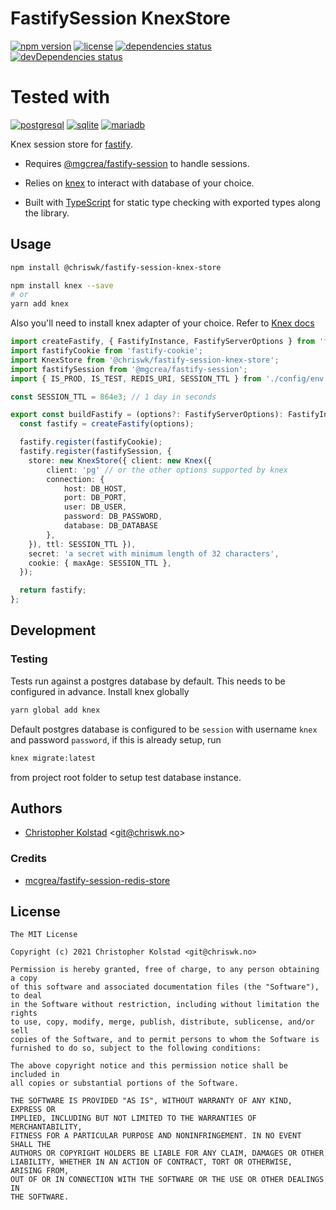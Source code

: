 # FastifySession KnexStore

[![npm version](https://img.shields.io/npm/v/fastify-session-knex-store)](https://github.com/chriswk/fastify-session-redis-store/releases)
[![license](https://img.shields.io/npm/l/fastify-session-knex-store)](https://tldrlegal.com/license/mit-license)
[![dependencies status](https://img.shields.io/david/chriswk/fastify-session-knex-store)](https://david-dm.org/chriswk/fastify-session-knex-store)
[![devDependencies status](https://img.shields.io/david/dev/chriswk/fastify-session-knex-store)](https://david-dm.org/chriswk/fastify-session-knex-store?type=dev)

# Tested with
[![postgresql](https://img.shields.io/github/workflow/status/chriswk/fastify-session-knex-store/postgres)](https://github.com/chriswk/fastify-session-knex-store/actions)
[![sqlite](https://img.shields.io/github/workflow/status/chriswk/fastify-session-knex-store/sqlite)](https://github.com/chriswk/fastify-session-knex-store/actions)
[![mariadb](https://img.shields.io/github/workflow/status/chriswk/fastify-session-knex-store/mariadb)](https://github.com/chriswk/fastify-session-knex-store/actions)


Knex session store for [fastify](https://github.com/fastify/fastify).

- Requires [@mgcrea/fastify-session](https://github.com/mgcrea/fastify-session) to handle sessions.

- Relies on [knex](https://knexjs.org) to interact with database of your choice.

- Built with [TypeScript](https://www.typescriptlang.org/) for static type checking with exported types along the
  library.

## Usage

```bash
npm install @chriswk/fastify-session-knex-store
```

```bash
npm install knex --save
# or
yarn add knex
```

Also you'll need to install knex adapter of your choice. Refer to [Knex docs](http://knexjs.org/#Installation-node)

```ts
import createFastify, { FastifyInstance, FastifyServerOptions } from 'fastify';
import fastifyCookie from 'fastify-cookie';
import KnexStore from '@chriswk/fastify-session-knex-store';
import fastifySession from '@mgcrea/fastify-session';
import { IS_PROD, IS_TEST, REDIS_URI, SESSION_TTL } from './config/env';

const SESSION_TTL = 864e3; // 1 day in seconds

export const buildFastify = (options?: FastifyServerOptions): FastifyInstance => {
  const fastify = createFastify(options);

  fastify.register(fastifyCookie);
  fastify.register(fastifySession, {
    store: new KnexStore({ client: new Knex({
        client: 'pg' // or the other options supported by knex
        connection: {
            host: DB_HOST,
            port: DB_PORT,
            user: DB_USER,
            password: DB_PASSWORD,
            database: DB_DATABASE
        },
    }), ttl: SESSION_TTL }),
    secret: 'a secret with minimum length of 32 characters',
    cookie: { maxAge: SESSION_TTL },
  });

  return fastify;
};
```

## Development

### Testing

Tests run against a postgres database by default. This needs to be configured in advance. Install knex globally
```bash
yarn global add knex
```

Default postgres database is configured to be `session` with username `knex` and password `password`, if this is already setup, run
```bash
knex migrate:latest
```

from project root folder to setup test database instance.


## Authors

- [Christopher Kolstad](https://github.com/chriswk) <<git@chriswk.no>>

### Credits

- [mcgrea/fastify-session-redis-store](https://github.com/mgcrea/fastify-session-redis-store)

## License

```
The MIT License

Copyright (c) 2021 Christopher Kolstad <git@chriswk.no>

Permission is hereby granted, free of charge, to any person obtaining a copy
of this software and associated documentation files (the "Software"), to deal
in the Software without restriction, including without limitation the rights
to use, copy, modify, merge, publish, distribute, sublicense, and/or sell
copies of the Software, and to permit persons to whom the Software is
furnished to do so, subject to the following conditions:

The above copyright notice and this permission notice shall be included in
all copies or substantial portions of the Software.

THE SOFTWARE IS PROVIDED "AS IS", WITHOUT WARRANTY OF ANY KIND, EXPRESS OR
IMPLIED, INCLUDING BUT NOT LIMITED TO THE WARRANTIES OF MERCHANTABILITY,
FITNESS FOR A PARTICULAR PURPOSE AND NONINFRINGEMENT. IN NO EVENT SHALL THE
AUTHORS OR COPYRIGHT HOLDERS BE LIABLE FOR ANY CLAIM, DAMAGES OR OTHER
LIABILITY, WHETHER IN AN ACTION OF CONTRACT, TORT OR OTHERWISE, ARISING FROM,
OUT OF OR IN CONNECTION WITH THE SOFTWARE OR THE USE OR OTHER DEALINGS IN
THE SOFTWARE.
```